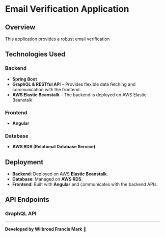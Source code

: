 # Email Verification Application

## Overview
This application provides a robust email verification  

## Technologies Used
### **Backend**
- **Spring Boot** 
- **GraphQL & RESTful API** – Provides flexible data fetching and communication with the frontend.
- **AWS Elastic Beanstalk** – The backend is deployed on AWS Elastic Beanstalk 

### **Frontend**
- **Angular** 

### **Database**
- **AWS RDS (Relational Database Service)** 
  
## Deployment
- **Backend**: Deployed on AWS **Elastic Beanstalk**.
- **Database**: Managed on **AWS RDS**.
- **Frontend**: Built with **Angular** and communicates with the backend APIs.


## API Endpoints
### GraphQL API

---
**Developed by Wilbroad Francis Mark** 🚀

